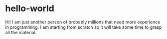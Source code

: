 # hello-world
Hi!  I am just another person of probably millions that need more experience in programming.  I am starting from scratch so it will take some time to grasp all the material.

